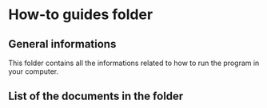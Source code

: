 # How-to guides folder

## General informations
This folder contains all the informations related to how to run the program in your computer.

## List of the documents in the folder
